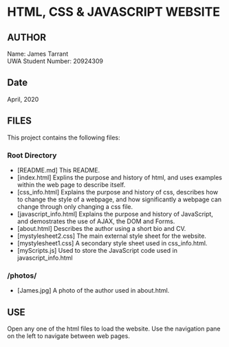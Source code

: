 # HTML, CSS & JAVASCRIPT WEBSITE

## AUTHOR
Name: James Tarrant  
UWA Student Number: 20924309  

## Date
April, 2020

## FILES
This project contains the following files:  
### Root Directory
* [README.md] This README. 
* [index.html] Explins the purpose and history of html, and uses examples within the web page to describe itself. 
* [css_info.html] Explains the purpose and history of css, describes how to change the style of a webpage, and how significantly a webpage can change through only changing a css file. 
* [javascript_info.html] Explains the purpose and history of JavaScript, and demostrates the use of AJAX, the DOM and Forms. 
* [about.html] Describes the author using a short bio and CV.
* [mystylesheet2.css] The main external style sheet for the website.
* [mystylesheet1.css] A secondary style sheet used in css_info.html. 
* [myScripts.js] Used to store the JavaScript code used in javascript_info.html

### /photos/
* [James.jpg] A photo of the author used in about.html.  

## USE
Open any one of the html files to load the website. Use the navigation pane on the left to navigate between web pages.
